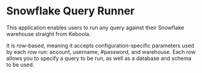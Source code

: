 # Snowflake Query Runner

This application enables users to run any query against their Snowflake warehouse straight from Keboola.

It is row-based, meaning it accepts configuration-specific parameters used by each row run: account, username, #password, and warehouse. Each row allows you to specify a query to be run, as well as a database and schema to be used.